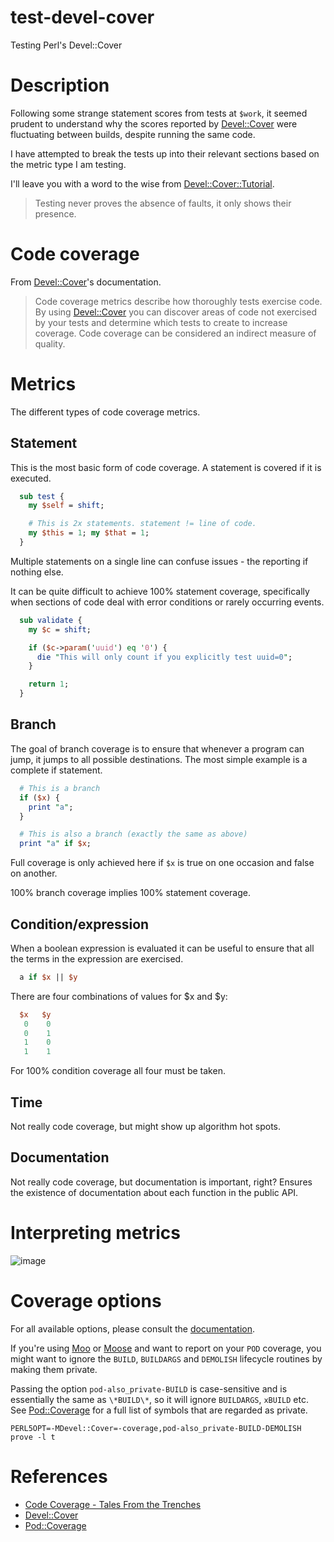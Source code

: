 # test-devel-cover
Testing Perl's Devel::Cover

# Description
Following some strange statement scores from tests at `$work`, it seemed
prudent to understand why the scores reported by [Devel::Cover](http://p3rl.org/Devel::Cover)
were fluctuating between builds, despite running the same code.

I have attempted to break the tests up into their relevant sections based on
the metric type I am testing.

I'll leave you with a word to the wise from
[Devel::Cover::Tutorial](http://p3rl.org/Devel::Cover::Tutorial).

> Testing never proves the absence of faults, it only shows their presence.

# Code coverage
From [Devel::Cover](http://p3rl.org/Devel::Cover)'s documentation.

> Code coverage metrics describe how thoroughly tests exercise code. By using
> [Devel::Cover](http://p3rl.org/Devel::Cover) you can discover areas of code not
> exercised by your tests and determine which tests to create to increase
> coverage. Code coverage can be considered an indirect measure of quality.

# Metrics
The different types of code coverage metrics.

## Statement
This is the most basic form of code coverage. A statement is covered if it is
executed.

```perl
  sub test {
    my $self = shift;

    # This is 2x statements. statement != line of code.
    my $this = 1; my $that = 1;
  }
```

Multiple statements on a single line can confuse issues - the reporting if
nothing else.

It can be quite difficult to achieve 100% statement coverage, specifically when
sections of code deal with error conditions or rarely occurring events.

```perl
  sub validate {
    my $c = shift;

    if ($c->param('uuid') eq '0') {
      die "This will only count if you explicitly test uuid=0";
    }

    return 1;
  }
```

## Branch
The goal of branch coverage is to ensure that whenever a program can jump, it
jumps to all possible destinations. The most simple example is a complete if
statement.

```perl
  # This is a branch
  if ($x) {
    print "a";
  }

  # This is also a branch (exactly the same as above)
  print "a" if $x;
```

Full coverage is only achieved here if `$x` is true on one occasion and false on
another.

100% branch coverage implies 100% statement coverage.

## Condition/expression
When a boolean expression is evaluated it can be useful to ensure that all the
terms in the expression are exercised.

```perl
  a if $x || $y
```

There are four combinations of values for $x and $y:

```perl
  $x   $y
   0    0
   0    1
   1    0
   1    1
```

For 100% condition coverage all four must be taken.

## Time
Not really code coverage, but might show up algorithm hot spots.

## Documentation
Not really code coverage, but documentation is important, right? Ensures the
existence of documentation about each function in the public API.

# Interpreting metrics
![image](https://cloud.githubusercontent.com/assets/1439360/19964977/a709a6a8-a1bc-11e6-94f3-a69a701eb4d2.png)

# Coverage options
For all available options, please consult the
[documentation](http://p3rl.org/Devel::Cover#OPTIONS).

If you're using [Moo](http://p3rl.org/Moo) or [Moose](http://p3rl.org/Moose) and
want to report on your `POD` coverage, you might want to ignore the `BUILD`,
`BUILDARGS` and `DEMOLISH` lifecycle routines by making them private.

Passing the option `pod-also_private-BUILD` is case-sensitive and is essentially
the same as `\*BUILD\*`, so it will ignore `BUILDARGS`, `xBUILD` etc. See
[Pod::Coverage](https://p3rl.org/Pod::Coverage#Methods) for a full list of
symbols that are regarded as private.

```
PERL5OPT=-MDevel::Cover=-coverage,pod-also_private-BUILD-DEMOLISH prove -l t
```

# References

  - [Code Coverage - Tales From the Trenches](http://pjcj.net/presentations/yapc-eu-2003-dc/slide001.html)
  - [Devel::Cover](https://p3rl.org/Devel::Cover)
  - [Pod::Coverage](https://p3rl.org/Pod::Coverage)
